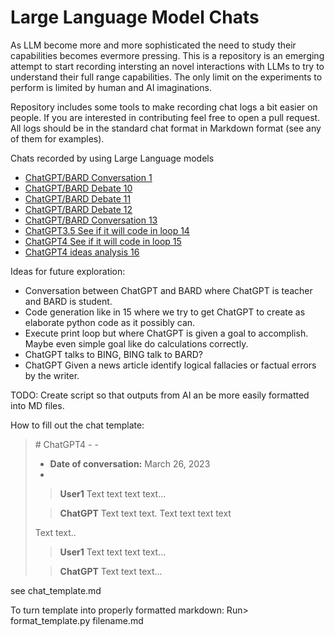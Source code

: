 # Large Language Model Chats

As LLM become more and more sophisticated the need to study their capabilities becomes evermore pressing. This is a repository is an emerging attempt to start recording intersting an novel interactions with LLMs to try to understand their full range capabilities. The only limit on the experiments to perform is limited by human and AI imaginations.

Repository includes some tools to make recording chat logs a bit easier on people.
If you are interested in contributing feel free to open a pull request. All logs should be in the standard chat format in Markdown format (see any of them for examples).

Chats recorded by using Large Language models

- [ChatGPT/BARD Conversation 1](chats/chatgpt-bard-1.md)
- [ChatGPT/BARD Debate 10](chats/chatgpt-bard-10.md)
- [ChatGPT/BARD Debate 11](chats/chatgpt-bard-11.md)
- [ChatGPT/BARD Debate 12](chats/chatgpt-bard-12.md)
- [ChatGPT/BARD Conversation 13](chats/chatgpt-bard-13.md)
- [ChatGPT3.5 See if it will code in loop 14](chats/chatgpt-14.md)
- [ChatGPT4 See if it will code in loop 15](chats/chatgpt-15.md)
- [ChatGPT4 ideas analysis 16](chats/chatgpt-16.md)

Ideas for future exploration:
* Conversation between ChatGPT and BARD where ChatGPT is teacher and BARD is student.
* Code generation like in 15 where we try to get ChatGPT to create as elaborate python code as it possibly can.
* Execute print loop but where ChatGPT is given a goal to accomplish. Maybe even simple goal like do calculations correctly.
* ChatGPT talks to BING, BING talk to BARD?
* ChatGPT Given a news article identify logical fallacies or factual errors by the writer. 

TODO:
Create script so that outputs from AI an be more easily formatted into MD files.

How to fill out the chat template:
<blockquote>
# ChatGPT4 - <Chat title> - <number of chat>

* **Date of conversation:** March 26, 2023
* <extra notes>

> **User1**
Text text text text...

> **ChatGPT**
Text text text.
Text text text text

Text text..

> **User1**
Text text text text...

> **ChatGPT**
Text text text...

</blockquote>
see chat_template.md 
  
To turn template into properly formatted markdown:
Run> format_template.py filename.md 
